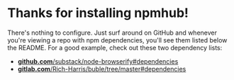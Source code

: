 # Thanks for installing npmhub!

There's nothing to configure. Just surf around on GitHub and whenever you're viewing a repo with npm dependencies, you'll see them listed below the README. For a good example, check out these two dependency lists:

- [**github.com**/substack/node-browserify#dependencies](https://github.com/substack/node-browserify#dependencies)
- [**gitlab.com**/Rich-Harris/buble/tree/master#dependencies](https://gitlab.com/Rich-Harris/buble/tree/master#dependencies)

